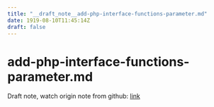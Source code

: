 ```yaml
---
title: "__draft_note__add-php-interface-functions-parameter.md"
date: 1919-08-10T11:45:14Z
draft: false
---
```


# add-php-interface-functions-parameter.md

Draft note, watch origin note from github: [link](https:/github.com/tinghaolai/just-random-note/blob/master/php/add-php-interface-functions-parameter.md)